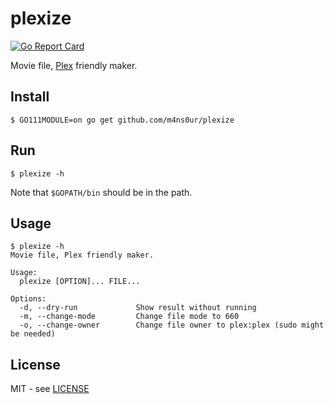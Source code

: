 # plexize
[![Go Report Card](https://goreportcard.com/badge/github.com/m4ns0ur/plexize)](https://goreportcard.com/report/github.com/m4ns0ur/plexize)

Movie file, [Plex](https://www.plex.tv/) friendly maker.

## Install
`$ GO111MODULE=on go get github.com/m4ns0ur/plexize`

## Run
`$ plexize -h`

Note that `$GOPATH/bin` should be in the path.

## Usage
```
$ plexize -h
Movie file, Plex friendly maker.

Usage:
  plexize [OPTION]... FILE...

Options:
  -d, --dry-run             Show result without running
  -m, --change-mode         Change file mode to 660
  -o, --change-owner        Change file owner to plex:plex (sudo might be needed)
```

## License
MIT - see [LICENSE][license]

[license]: https://github.com/m4ns0ur/covid/blob/master/LICENSE
